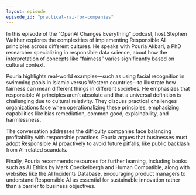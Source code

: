 ```yaml
---
layout: episode
episode_id: "practical-rai-for-companies"
---
```



In this episode of the “OpenAI Changes Everything” podcast, host Stephen Walther explores the complexities of implementing Responsible AI principles across different cultures. He speaks with Pouria Akbari, a PhD researcher specializing in responsible data science, about how the interpretation of concepts like “fairness” varies significantly based on cultural context.

Pouria highlights real-world examples—such as using facial recognition in swimming pools in Islamic versus Western countries—to illustrate how fairness can mean different things in different societies. He emphasizes that responsible AI principles aren’t absolute and that a universal definition is challenging due to cultural relativity. They discuss practical challenges organizations face when operationalizing these principles, emphasizing capabilities like bias remediation, common good, explainability, and harmlessness.

The conversation addresses the difficulty companies face balancing profitability with responsible practices. Pouria argues that businesses must adopt Responsible AI proactively to avoid future pitfalls, like public backlash from AI-related scandals.

Finally, Pouria recommends resources for further learning, including books such as AI Ethics by Mark Coeckelbergh and Human Compatible, along with websites like the AI Incidents Database, encouraging product managers to understand Responsible AI as essential for sustainable innovation rather than a barrier to business objectives.
